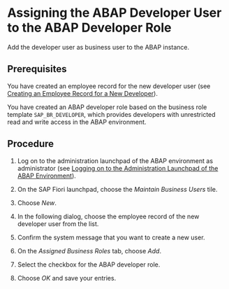<!-- loio13b2cfb49c8046d8a031e137b6142127 -->

# Assigning the ABAP Developer User to the ABAP Developer Role

Add the developer user as business user to the ABAP instance.



<a name="loio13b2cfb49c8046d8a031e137b6142127__prereq_p5l_vvq_p2b"/>

## Prerequisites

You have created an employee record for the new developer user \(see [Creating an Employee Record for a New Developer](creating-an-employee-record-for-a-new-developer-a66fdc5.md)\).

You have created an ABAP developer role based on the business role template `SAP_BR_DEVELOPER`, which provides developers with unrestricted read and write access in the ABAP environment.



<a name="loio13b2cfb49c8046d8a031e137b6142127__steps_yzb_fnm_q2b"/>

## Procedure

1.  Log on to the administration launchpad of the ABAP environment as administrator \(see [Logging on to the Administration Launchpad of the ABAP Environment](logging-on-to-the-administration-launchpad-of-the-abap-environment-11e765e.md)\).

2.  On the SAP Fiori launchpad, choose the *Maintain Business Users* tile.

3.  Choose *New*.

4.  In the following dialog, choose the employee record of the new developer user from the list.

5.  Confirm the system message that you want to create a new user.

6.  On the *Assigned Business Roles* tab, choose *Add*.

7.  Select the checkbox for the ABAP developer role.

8.  Choose *OK* and save your entries.


